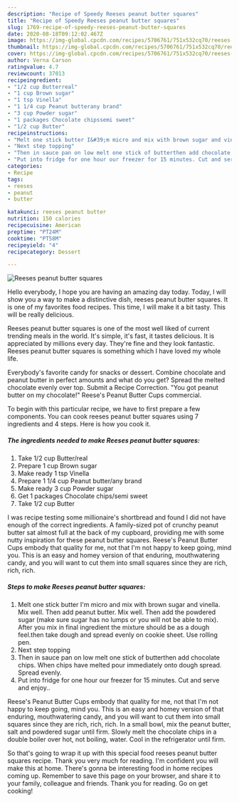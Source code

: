 ```yaml
---
description: "Recipe of Speedy Reeses peanut butter squares"
title: "Recipe of Speedy Reeses peanut butter squares"
slug: 1769-recipe-of-speedy-reeses-peanut-butter-squares
date: 2020-08-18T09:12:02.467Z
image: https://img-global.cpcdn.com/recipes/5706761/751x532cq70/reeses-peanut-butter-squares-recipe-main-photo.jpg
thumbnail: https://img-global.cpcdn.com/recipes/5706761/751x532cq70/reeses-peanut-butter-squares-recipe-main-photo.jpg
cover: https://img-global.cpcdn.com/recipes/5706761/751x532cq70/reeses-peanut-butter-squares-recipe-main-photo.jpg
author: Verna Carson
ratingvalue: 4.7
reviewcount: 37013
recipeingredient:
- "1/2 cup Butterreal"
- "1 cup Brown sugar"
- "1 tsp Vinella"
- "1 1/4 cup Peanut butterany brand"
- "3 cup Powder sugar"
- "1 packages Chocolate chipssemi sweet"
- "1/2 cup Butter"
recipeinstructions:
- "Melt one stick butter I&#39;m micro and mix with brown sugar and vinella. Mix well. Then add peanut butter. Mix well. Then add the powdered sugar (make sure sugar has no lumps or you will not be able to mix). After you mix in final ingredient the mixture should be as a dough feel.then take dough and spread evenly on cookie sheet. Use rolling pen."
- "Next step topping"
- "Then in sauce pan on low melt one stick of butterthen add chocolate chips. When chips have melted pour immediately onto dough spread. Spread evenly."
- "Put into fridge for one hour our freezer for 15 minutes. Cut and serve and enjoy.."
categories:
- Recipe
tags:
- reeses
- peanut
- butter

katakunci: reeses peanut butter 
nutrition: 150 calories
recipecuisine: American
preptime: "PT24M"
cooktime: "PT58M"
recipeyield: "4"
recipecategory: Dessert

---
```



![Reeses peanut butter squares](https://img-global.cpcdn.com/recipes/5706761/751x532cq70/reeses-peanut-butter-squares-recipe-main-photo.jpg)

Hello everybody, I hope you are having an amazing day today. Today, I will show you a way to make a distinctive dish, reeses peanut butter squares. It is one of my favorites food recipes. This time, I will make it a bit tasty. This will be really delicious.

Reeses peanut butter squares is one of the most well liked of current trending meals in the world. It's simple, it's fast, it tastes delicious. It is appreciated by millions every day. They're fine and they look fantastic. Reeses peanut butter squares is something which I have loved my whole life.

Everybody&#39;s favorite candy for snacks or dessert. Combine chocolate and peanut butter in perfect amounts and what do you get? Spread the melted chocolate evenly over top. Submit a Recipe Correction. &#34;You got peanut butter on my chocolate!&#34; Reese&#39;s Peanut Butter Cups commercial.


To begin with this particular recipe, we have to first prepare a few components. You can cook reeses peanut butter squares using 7 ingredients and 4 steps. Here is how you cook it.

<!--inarticleads1-->

##### The ingredients needed to make Reeses peanut butter squares:

1. Take 1/2 cup Butter/real
1. Prepare 1 cup Brown sugar
1. Make ready 1 tsp Vinella
1. Prepare 1 1/4 cup Peanut butter/any brand
1. Make ready 3 cup Powder sugar
1. Get 1 packages Chocolate chips/semi sweet
1. Take 1/2 cup Butter


I was recipe testing some millionaire&#39;s shortbread and found I did not have enough of the correct ingredients. A family-sized pot of crunchy peanut butter sat almost full at the back of my cupboard, providing me with some nutty inspiration for these peanut butter squares. Reese&#39;s Peanut Butter Cups embody that quality for me, not that I&#39;m not happy to keep going, mind you. This is an easy and homey version of that enduring, mouthwatering candy, and you will want to cut them into small squares since they are rich, rich, rich. 

<!--inarticleads2-->

##### Steps to make Reeses peanut butter squares:

1. Melt one stick butter I&#39;m micro and mix with brown sugar and vinella. Mix well. Then add peanut butter. Mix well. Then add the powdered sugar (make sure sugar has no lumps or you will not be able to mix). After you mix in final ingredient the mixture should be as a dough feel.then take dough and spread evenly on cookie sheet. Use rolling pen.
1. Next step topping
1. Then in sauce pan on low melt one stick of butterthen add chocolate chips. When chips have melted pour immediately onto dough spread. Spread evenly.
1. Put into fridge for one hour our freezer for 15 minutes. Cut and serve and enjoy..


Reese&#39;s Peanut Butter Cups embody that quality for me, not that I&#39;m not happy to keep going, mind you. This is an easy and homey version of that enduring, mouthwatering candy, and you will want to cut them into small squares since they are rich, rich, rich. In a small bowl, mix the peanut butter, salt and powdered sugar until firm. Slowly melt the chocolate chips in a double boiler over hot, not boiling, water. Cool in the refrigerator until firm. 

So that's going to wrap it up with this special food reeses peanut butter squares recipe. Thank you very much for reading. I'm confident you will make this at home. There's gonna be interesting food in home recipes coming up. Remember to save this page on your browser, and share it to your family, colleague and friends. Thank you for reading. Go on get cooking!
